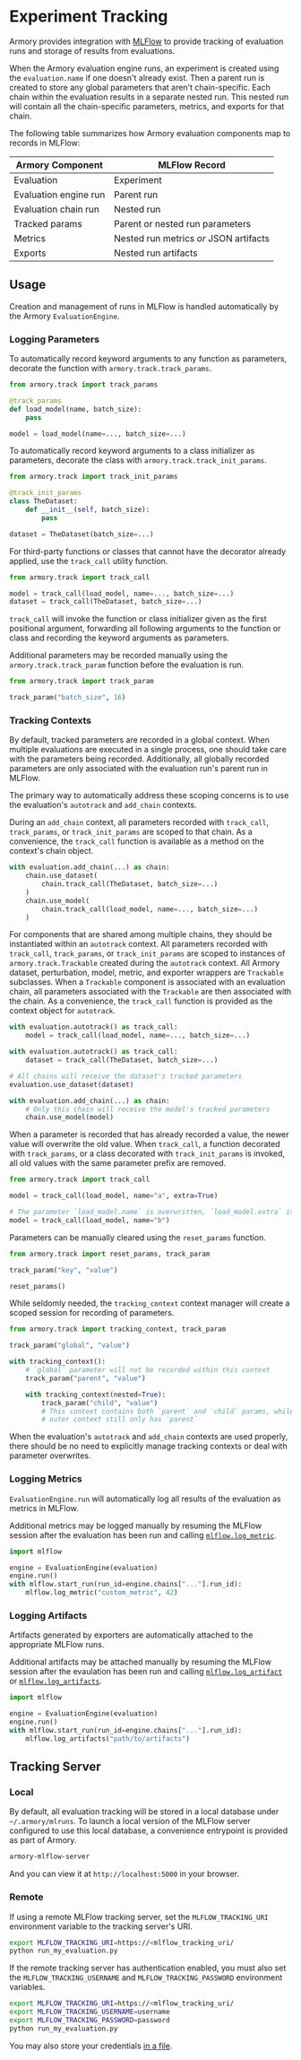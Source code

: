 # Experiment Tracking

Armory provides integration with [MLFlow] to provide tracking of evaluation
runs and storage of results from evaluations.

When the Armory evaluation engine runs, an experiment is created using the
`evaluation.name` if one doesn't already exist. Then a parent run is created to
store any global parameters that aren't chain-specific. Each chain within the
evaluation results in a separate nested run. This nested run will contain all
the chain-specific parameters, metrics, and exports for that chain.

The following table summarizes how Armory evaluation components map to records
in MLFlow:

| Armory Component | MLFlow Record |
|------------------|---------------|
| Evaluation | Experiment |
| Evaluation engine run | Parent run |
| Evaluation chain run | Nested run |
| Tracked params | Parent or nested run parameters |
| Metrics | Nested run metrics _or_ JSON artifacts |
| Exports | Nested run artifacts

## Usage

Creation and management of runs in MLFlow is handled automatically by the Armory
`EvaluationEngine`.

### Logging Parameters

To automatically record keyword arguments to any function as parameters,
decorate the function with `armory.track.track_params`.

```python
from armory.track import track_params

@track_params
def load_model(name, batch_size):
    pass

model = load_model(name=..., batch_size=...)
```

To automatically record keyword arguments to a class initializer as parameters,
decorate the class with `armory.track.track_init_params`.

```python
from armory.track import track_init_params

@track_init_params
class TheDataset:
    def __init__(self, batch_size):
        pass

dataset = TheDataset(batch_size=...)
```

For third-party functions or classes that cannot have the decorator already
applied, use the `track_call` utility function.

```python
from armory.track import track_call

model = track_call(load_model, name=..., batch_size=...)
dataset = track_call(TheDataset, batch_size=...)
```

`track_call` will invoke the function or class initializer given as the first
positional argument, forwarding all following arguments to the function or class
and recording the keyword arguments as parameters.

Additional parameters may be recorded manually using the
`armory.track.track_param` function before the evaluation is run.

```python
from armory.track import track_param

track_param("batch_size", 16)
```

### Tracking Contexts

By default, tracked parameters are recorded in a global context. When
multiple evaluations are executed in a single process, one should take care
with the parameters being recorded. Additionally, all globally recorded
parameters are only associated with the evaluation run's parent run in MLFlow.

The primary way to automatically address these scoping concerns is to use the
evaluation's `autotrack` and `add_chain` contexts.

During an `add_chain` context, all parameters recorded with `track_call`,
`track_params`, or `track_init_params` are scoped to that chain. As a
convenience, the `track_call` function is available as a method on the context's
chain object.

```python
with evaluation.add_chain(...) as chain:
    chain.use_dataset(
        chain.track_call(TheDataset, batch_size=...)
    )
    chain.use_model(
        chain.track_call(load_model, name=..., batch_size=...)
    )
```

For components that are shared among multiple chains, they should be
instantiated within an `autotrack` context. All parameters recorded with
`track_call`, `track_params`, or `track_init_params` are scoped to instances of
`armory.track.Trackable` created during the `autotrack` context. All Armory
dataset, perturbation, model, metric, and exporter wrappers are `Trackable`
subclasses. When a `Trackable` component is associated with an evaluation chain,
all parameters associated with the `Trackable` are then associated with the
chain. As a convenience, the `track_call` function is provided as the context
object for `autotrack`.

```python
with evaluation.autotrack() as track_call:
    model = track_call(load_model, name=..., batch_size=...)

with evaluation.autotrack() as track_call:
    dataset = track_call(TheDataset, batch_size=...)

# All chains will receive the dataset's tracked parameters
evaluation.use_dataset(dataset)

with evaluation.add_chain(...) as chain:
    # Only this chain will receive the model's tracked parameters
    chain.use_model(model)
```

When a parameter is recorded that has already recorded a value, the newer value
will overwrite the old value. When `track_call`, a function decorated with
`track_params`, or a class decorated with `track_init_params` is invoked, all
old values with the same parameter prefix are removed.

```python
from armory.track import track_call

model = track_call(load_model, name="a", extra=True)

# The parameter `load_model.name` is overwritten, `load_model.extra` is removed
model = track_call(load_model, name="b")
```

Parameters can be manually cleared using the `reset_params` function.

```python
from armory.track import reset_params, track_param

track_param("key", "value")

reset_params()
```

While seldomly needed, the `tracking_context` context manager will create a
scoped session for recording of parameters.

```python
from armory.track import tracking_context, track_param

track_param("global", "value")

with tracking_context():
    # `global` parameter will not be recorded within this context
    track_param("parent", "value")

    with tracking_context(nested=True):
        track_param("child", "value")
        # This context contains both `parent` and `child` params, while the
        # outer context still only has `parent`
```

When the evaluation's `autotrack` and `add_chain` contexts are used properly,
there should be no need to explicitly manage tracking contexts or deal with
parameter overwrites.

### Logging Metrics

`EvaluationEngine.run` will automatically log all results of the evaluation as
metrics in MLFlow.

Additional metrics may be logged manually by resuming the MLFlow session after
the evaluation has been run and calling [`mlflow.log_metric`].

```python
import mlflow

engine = EvaluationEngine(evaluation)
engine.run()
with mlflow.start_run(run_id=engine.chains["..."].run_id):
    mlflow.log_metric("custom_metric", 42)
```

### Logging Artifacts

Artifacts generated by exporters are automatically attached to the appropriate
MLFlow runs.

Additional artifacts may be attached manually by resuming the MLFlow session
after the evaulation has been run and calling [`mlflow.log_artifact`] or
[`mlflow.log_artifacts`].

```python
import mlflow

engine = EvaluationEngine(evaluation)
engine.run()
with mlflow.start_run(run_id=engine.chains["..."].run_id):
    mlflow.log_artifacts("path/to/artifacts")
```

## Tracking Server

### Local

By default, all evaluation tracking will be stored in a local database under
`~/.armory/mlruns`. To launch a local version of the MLFlow server configured to
use this local database, a convenience entrypoint is provided as part of Armory.

```sh
armory-mlflow-server
```

And you can view it at `http://localhost:5000` in your browser.

### Remote

If using a remote MLFlow tracking server, set the `MLFLOW_TRACKING_URI`
environment variable to the tracking server's URI.

```sh
export MLFLOW_TRACKING_URI=https://<mlflow_tracking_uri/
python run_my_evaluation.py
```

If the remote tracking server has authentication enabled, you must also set the
`MLFLOW_TRACKING_USERNAME` and `MLFLOW_TRACKING_PASSWORD` environment variables.

```sh
export MLFLOW_TRACKING_URI=https://<mlflow_tracking_uri/
export MLFLOW_TRACKING_USERNAME=username
export MLFLOW_TRACKING_PASSWORD=password
python run_my_evaluation.py
```

You may also store your credentials
[in a file](https://mlflow.org/docs/latest/auth/index.html#using-credentials-file).

[MLFlow]: (https://mlflow.org/docs/latest/tracking.html)
[`mlflow.log_metric`]: (https://mlflow.org/docs/latest/python_api/mlflow.html#mlflow.log_metric)
[`mlflow.log_artifact`]: (https://mlflow.org/docs/latest/python_api/mlflow.html#mlflow.log_artifact)
[`mlflow.log_artifacts`]: (https://mlflow.org/docs/latest/python_api/mlflow.html#mlflow.log_artifacts)
